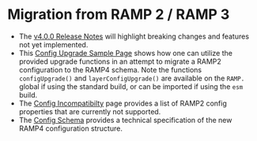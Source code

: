 # Migration from RAMP 2 / RAMP 3

- The [v4.0.0 Release Notes](https://github.com/ramp4-pcar4/ramp4-pcar4/releases/tag/v4.0.0) will highlight breaking changes and features not yet implemented.
- This [Config Upgrade Sample Page](https://github.com/ramp4-pcar4/ramp4-pcar4/blob/main/demos/starter-scripts/r2-config-upgraded.js) shows how one can utilize the provided upgrade functions in an attempt to migrate a RAMP2 configuration to the RAMP4 schema. Note the functions `configUpgrade()` and `layerConfigUpgrade()` are available on the `RAMP.` global if using the standard build, or can be imported if using the `esm` build.
- The [Config Incompatibilty](../../using-ramp4/incompatibility.md) page provides a list of RAMP2 config properties that are currently not supported.
- The [Config Schema](https://github.com/ramp4-pcar4/ramp4-pcar4/blob/main/schema.json) provides a technical specification of the new RAMP4 configuration structure.

